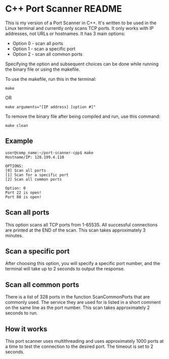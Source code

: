 # C++ Port Scanner README
This is my version of a Port Scanner in C++. It's written to be used in the Linux terminal and currently only scans TCP ports. It only works with IP addresses, not URLs or hostnames. It has 3 main options:

* Option 0 - scan all ports
* Option 1 - scan a specific port
* Option 2 - scan all common ports

Specifying the option and subsequent choices can be done while running the binary file or using the makefile. 

To use the makefile, run this in the terminal:

`make`

OR

`make arguments="[IP address] [option #]"`

To remove the binary file after being compiled and run, use this command:

`make clean`

## Example
```
user@comp_name:~/port-scanner-cpp$ make
Hostname/IP: 128.199.4.110

OPTIONS:
[0] Scan all ports
[1] Scan for a specific port
[2] Scan all common ports

Option: 0
Port 22 is open!
Port 80 is open!
```

## Scan all ports
This option scans all TCP ports from 1-65535. All successful connections are printed at the END of the scan. This scan takes approximately 3 minutes. 

## Scan a specific port
After choosing this option, you will specify a specific port number, and the terminal will take up to 2 seconds to output the response. 

## Scan all common ports
There is a list of 328 ports in the function ScanCommonPorts that are commonly used. The service they are used for is listed in a short comment on the same line as the port number. This scan takes approximately 2 seconds to run.

## How it works
This port scanner uses multithreading and uses approximately 1000 ports at a time to test the connection to the desired port. The timeout is set to 2 seconds. 